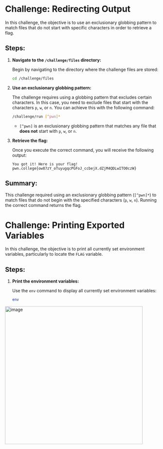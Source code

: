 # Challenge: Redirecting Output

In this challenge, the objective is to use an exclusionary globbing pattern to match files that do not start with specific characters in order to retrieve a flag.

## Steps:

1. **Navigate to the `/challenge/files` directory:**

    Begin by navigating to the directory where the challenge files are stored:

    ```bash
    cd /challenge/files
    ```

2. **Use an exclusionary globbing pattern:**

    The challenge requires using a globbing pattern that excludes certain characters. In this case, you need to exclude files that start with the characters `p`, `w`, or `n`. You can achieve this with the following command:

    ```bash
    /challenge/run [^pwn]*
    ```

    - `[^pwn]` is an exclusionary globbing pattern that matches any file that **does not** start with `p`, `w`, or `n`.

3. **Retrieve the flag:**

    Once you execute the correct command, you will receive the following output:

    ```
    You got it! Here is your flag!
    pwn.college{ow87zY_oTuyugqcPGFoJ_ccbejX.dZjM4QDLwITO0czW}
    ```

## Summary:

This challenge required using an exclusionary globbing pattern (`[^pwn]*`) to match files that do not begin with the specified characters (`p`, `w`, `n`). Running the correct command returns the flag.


# Challenge: Printing Exported Variables

In this challenge, the objective is to print all currently set environment variables, particularly to locate the `FLAG` variable.

## Steps:

1. **Print the environment variables:**

   Use the `env` command to display all currently set environment variables:

   ```bash
   env

<img width="452" alt="image" src="https://github.com/user-attachments/assets/d96cc6bd-92cf-4961-85bf-ad945510369a">
